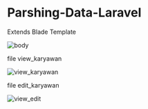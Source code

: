 # Parshing-Data-Laravel

Extends Blade Template

![body](https://github.com/user-attachments/assets/d468933e-d01c-4668-a492-64a9b7ef51ba)

file view_karyawan

![view_karyawan](https://github.com/user-attachments/assets/2470cf86-743b-4226-b5ad-0c50191f1cc1)


file edit_karyawan

![view_edit](https://github.com/user-attachments/assets/e5b175c4-e431-4857-98d7-a6250b1f9724)
